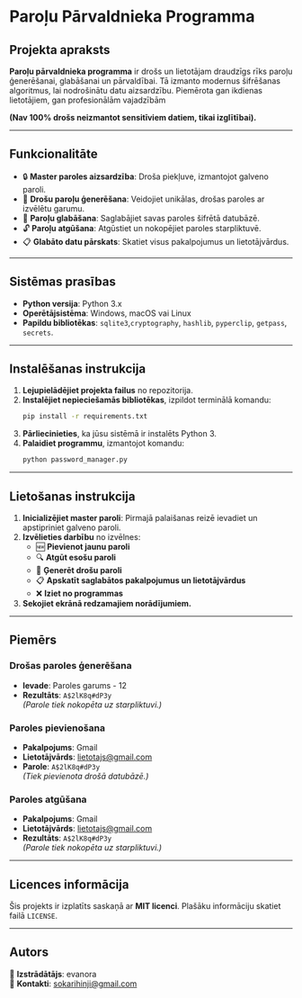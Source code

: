 # Paroļu Pārvaldnieka Programma

## Projekta apraksts
**Paroļu pārvaldnieka programma** ir drošs un lietotājam draudzīgs rīks paroļu ģenerēšanai, glabāšanai un pārvaldībai. Tā izmanto modernus šifrēšanas algoritmus, lai nodrošinātu datu aizsardzību. Piemērota gan ikdienas lietotājiem, gan profesionālām vajadzībām 

**(Nav 100% drošs neizmantot sensitīviem datiem, tikai izglītībai).**

---

## Funkcionalitāte

- 🔒 **Master paroles aizsardzība**: Droša piekļuve, izmantojot galveno paroli.
- 🔑 **Drošu paroļu ģenerēšana**: Veidojiet unikālas, drošas paroles ar izvēlētu garumu.
- 📂 **Paroļu glabāšana**: Saglabājiet savas paroles šifrētā datubāzē.
- 🔓 **Paroļu atgūšana**: Atgūstiet un nokopējiet paroles starpliktuvē.
- 📋 **Glabāto datu pārskats**: Skatiet visus pakalpojumus un lietotājvārdus.

---

## Sistēmas prasības

- **Python versija**: Python 3.x  
- **Operētājsistēma**: Windows, macOS vai Linux  
- **Papildu bibliotēkas**: `sqlite3`,`cryptography`, `hashlib`, `pyperclip`, `getpass`, `secrets`.

---

## Instalēšanas instrukcija

1. **Lejupielādējiet projekta failus** no repozitorija.
2. **Instalējiet nepieciešamās bibliotēkas**, izpildot terminālā komandu:
   ```bash
   pip install -r requirements.txt
   ```
3. **Pārliecinieties**, ka jūsu sistēmā ir instalēts Python 3.
4. **Palaidiet programmu**, izmantojot komandu:
   ```bash
   python password_manager.py
   ```

---

## Lietošanas instrukcija

1. **Inicializējiet master paroli**: Pirmajā palaišanas reizē ievadiet un apstipriniet galveno paroli.
2. **Izvēlieties darbību** no izvēlnes:
   - 🆕 **Pievienot jaunu paroli**
   - 🔍 **Atgūt esošu paroli**
   - 🎲 **Ģenerēt drošu paroli**
   - 📋 **Apskatīt saglabātos pakalpojumus un lietotājvārdus**
   - ❌ **Iziet no programmas**
3. **Sekojiet ekrānā redzamajiem norādījumiem.**

---

## Piemērs

### Drošas paroles ģenerēšana
- **Ievade**: Paroles garums - 12  
- **Rezultāts**: `A$2lK8q#dP3y`  
  *(Parole tiek nokopēta uz starpliktuvi.)*

### Paroles pievienošana
- **Pakalpojums**: Gmail  
- **Lietotājvārds**: lietotajs@gmail.com  
- **Parole**: `A$2lK8q#dP3y`  
  *(Tiek pievienota drošā datubāzē.)*

### Paroles atgūšana
- **Pakalpojums**: Gmail  
- **Lietotājvārds**: lietotajs@gmail.com  
- **Rezultāts**: `A$2lK8q#dP3y`  
  *(Parole tiek nokopēta uz starpliktuvi.)*

---

## Licences informācija

Šis projekts ir izplatīts saskaņā ar **MIT licenci**. Plašāku informāciju skatiet failā `LICENSE`.

---

## Autors

👤 **Izstrādātājs**: evanora  
📧 **Kontakti**: [sokarihinji@gmail.com](mailto:sokarihinji@gmail.com)
